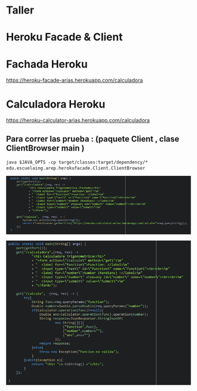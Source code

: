 # Taller

#  Heroku Facade & Client

# Fachada Heroku

https://heroku-facade-arias.herokuapp.com/calculadora

# Calculadora Heroku

https://heroku-calculator-arias.herokuapp.com/calculadora


## Para correr las prueba : (paquete Client , clase ClientBrowser main )

```
java $JAVA_OPTS -cp target/classes:target/dependency/* edu.escuelaing.arep.herokufacade.Client.ClientBrowser
```

![imagen](media/fachada.PNG)

![imagen](media/real.PNG)
